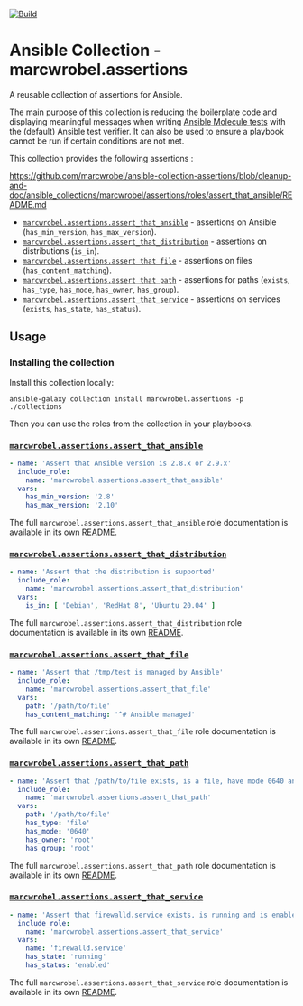 [![Build](https://github.com/marcwrobel/ansible-collection-assertions/workflows/CI/badge.svg)](https://github.com/marcwrobel/ansible-collection-assertions/actions)

# Ansible Collection - marcwrobel.assertions

A reusable collection of assertions for Ansible.

The main purpose of this collection is reducing the boilerplate code and displaying meaningful messages when writing [Ansible Molecule tests](https://github.com/ansible-community/molecule)
with the (default) Ansible test verifier. It can also be used to ensure a playbook cannot be run if certain conditions are not met.

This collection provides the following assertions :

https://github.com/marcwrobel/ansible-collection-assertions/blob/cleanup-and-doc/ansible_collections/marcwrobel/assertions/roles/assert_that_ansible/README.md
- [`marcwrobel.assertions.assert_that_ansible`](/ansible_collections/marcwrobel/assertions/roles/assert_that_ansible/README.md) - assertions on Ansible
  (`has_min_version`, `has_max_version`).
- [`marcwrobel.assertions.assert_that_distribution`](/ansible_collections/marcwrobel/assertions/roles/assert_that_distribution/README.md) - assertions on
  distributions (`is_in`).
- [`marcwrobel.assertions.assert_that_file`](/ansible_collections/marcwrobel/assertions/roles/assert_that_file/README.md) - assertions on files
  (`has_content_matching`).
- [`marcwrobel.assertions.assert_that_path`](/ansible_collections/marcwrobel/assertions/roles/assert_that_path/README.md) - assertions for paths (`exists`,
  `has_type`, `has_mode`, `has_owner`, `has_group`).
- [`marcwrobel.assertions.assert_that_service`](/ansible_collections/marcwrobel/assertions/roles/assert_that_service/README.md) - assertions on services
  (`exists`, `has_state`, `has_status`).

## Usage

### Installing the collection

Install this collection locally:

```shell
ansible-galaxy collection install marcwrobel.assertions -p ./collections
```

Then you can use the roles from the collection in your playbooks.

### [`marcwrobel.assertions.assert_that_ansible`](/ansible_collections/marcwrobel/assertions/roles/assert_that_ansible/README.md)

```yaml
- name: 'Assert that Ansible version is 2.8.x or 2.9.x'
  include_role:
    name: 'marcwrobel.assertions.assert_that_ansible'
  vars:
    has_min_version: '2.8'
    has_max_version: '2.10'
```

The full `marcwrobel.assertions.assert_that_ansible` role documentation is available in its own [README](/ansible_collections/marcwrobel/assertions/roles/assert_that_ansible/README.md).

### [`marcwrobel.assertions.assert_that_distribution`](/ansible_collections/marcwrobel/assertions/roles/assert_that_distribution/README.md)

```yaml
- name: 'Assert that the distribution is supported'
  include_role:
    name: 'marcwrobel.assertions.assert_that_distribution'
  vars:
    is_in: [ 'Debian', 'RedHat 8', 'Ubuntu 20.04' ]
```

The full `marcwrobel.assertions.assert_that_distribution` role documentation is available in its own [README](/ansible_collections/marcwrobel/assertions/roles/assert_that_distribution/README.md).

### [`marcwrobel.assertions.assert_that_file`](/ansible_collections/marcwrobel/assertions/roles/assert_that_file/README.md)

```yaml
- name: 'Assert that /tmp/test is managed by Ansible'
  include_role:
    name: 'marcwrobel.assertions.assert_that_file'
  vars:
    path: '/path/to/file'
    has_content_matching: '^# Ansible managed'
```

The full `marcwrobel.assertions.assert_that_file` role documentation is available in its own [README](/ansible_collections/marcwrobel/assertions/roles/assert_that_file/README.md).

### [`marcwrobel.assertions.assert_that_path`](/ansible_collections/marcwrobel/assertions/roles/assert_that_path/README.md)

```yaml
- name: 'Assert that /path/to/file exists, is a file, have mode 0640 and belongs to root:root'
  include_role:
    name: 'marcwrobel.assertions.assert_that_path'
  vars:
    path: '/path/to/file'
    has_type: 'file'
    has_mode: '0640'
    has_owner: 'root'
    has_group: 'root'
```

The full `marcwrobel.assertions.assert_that_path` role documentation is available in its own [README](/ansible_collections/marcwrobel/assertions/roles/assert_that_path/README.md).

### [`marcwrobel.assertions.assert_that_service`](/ansible_collections/marcwrobel/assertions/roles/assert_that_service/README.md)

```yaml
- name: 'Assert that firewalld.service exists, is running and is enabled'
  include_role:
    name: 'marcwrobel.assertions.assert_that_service'
  vars:
    name: 'firewalld.service'
    has_state: 'running'
    has_status: 'enabled'
```

The full `marcwrobel.assertions.assert_that_service` role documentation is available in its own [README](/ansible_collections/marcwrobel/assertions/roles/assert_that_service/README.md).
